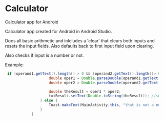 # Calculator
Calculator app for Android

Calculator app created for Android in Android Studio.

Does all basic arithmetic and inlcludes a 'clear' that clears both inputs and resets the input fields. Also defaults back to first input field upon clearing.

Also checks if input is a number or not.

Example: 

```java 
 if (operand1.getText().length() > 0 && (operand2.getText().length()> 0)) {
                    double oper1 = Double.parseDouble(operand1.getText().toString());
                    double oper2 = Double.parseDouble(operand2.getText().toString());

                    double theResult = oper1 * oper2;
                    txtResult.setText(Double.toString(theResult)); //show the result of the addition
                } else {
                    Toast.makeText(MainActivity.this, "that is not a number! enter a number.", Toast.LENGTH_SHORT).show();
                }
            }
```
